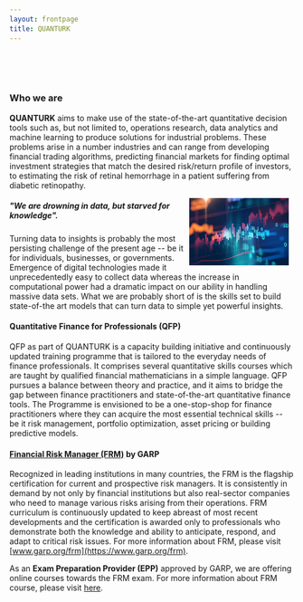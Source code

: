 ```yaml
---
layout: frontpage
title: QUANTURK
---
```


<br><br><br>

### Who we are

**QUANTURK** aims to make use of the state-of-the-art quantitative decision tools such as, but not limited to, operations research, data analytics and machine learning to produce solutions for industrial problems. These problems arise in a number industries and can range from developing financial trading algorithms, predicting financial markets for finding optimal investment strategies that match the desired risk/return profile of investors, to estimating the risk of retinal hemorrhage in a patient suffering from diabetic retinopathy. 

<img src="figures/front.jpg" width="35%" alt="Site logo" align = "right" style="margin:0px 10px">

##### "*We are drowning in data, but starved for knowledge*".

Turning data to insights is probably the most persisting challenge of the present age -- be it for individuals, businesses, or governments. Emergence of digital technologies made it unprecedentedly easy to collect data whereas the increase in computational power had a dramatic impact on our ability in handling massive data sets. What we are probably short of is the skills set to build state-of-the art models that can turn data to simple yet powerful insights.

#### Quantitative Finance for Professionals (QFP)

QFP as part of QUANTURK is a capacity building initiative and continuously updated training programme that is tailored to the everyday needs of finance professionals. It comprises several quantitative skills courses which are taught by qualified financial mathematicians in a simple language. QFP pursues a balance between theory and practice, and it aims to bridge the gap between finance practitioners and state-of-the-art quantitative finance tools. The Programme is envisioned to be a one-stop-shop for finance practitioners where they can acquire the most essential technical skills -- be it risk management, portfolio optimization, asset pricing or building predictive models.

#### [Financial Risk Manager (FRM)](https://quanturk.github.io/pages/frm.html) by GARP

Recognized in leading institutions in many countries, the FRM is the flagship certification for current and prospective risk managers. It is consistently in demand by not only by financial institutions but also real-sector companies who need to manage various risks arising from their operations. FRM curriculum is continuously updated to keep abreast of most recent developments and the certification is awarded only to professionals who demonstrate both the knowledge and ability to anticipate, respond, and adapt to critical risk issues. For more information about FRM, please visit [www.garp.org/frm](https://www.garp.org/frm).

As an **Exam Preparation Provider (EPP)** approved by GARP, we are offering online courses towards the FRM exam. For more information about FRM course, please visit [here](https://quanturk.github.io/pages/frm.html).



